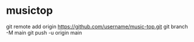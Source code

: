 # musictop
git remote add origin https://github.com/username/music-top.git
git branch -M main
git push -u origin main
